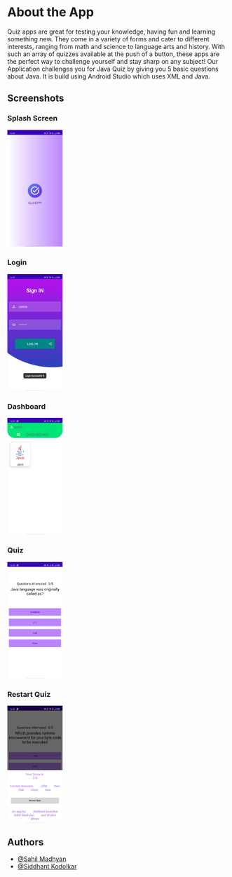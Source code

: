 # About the App

Quiz apps are great for testing your knowledge, having fun and learning something new. They come in a variety of forms and cater to different interests, ranging from math and science to language arts and history. With such an array of quizzes available at the push of a button, these apps are the perfect way to challenge yourself and stay sharp on any subject! Our Application challenges you for Java Quiz by giving you 5 basic questions about Java. It is build using Android Studio which uses XML and Java.

## Screenshots

### Splash Screen
<img src="https://github.com/Sahil-Madhyan/QuizApp/blob/main/screenshots/SplashScreen.jpg" alt = "SplashScreen" width="25%" />

### Login
<img src="https://github.com/Sahil-Madhyan/QuizApp/blob/main/screenshots/Login.jpg" alt = "Login" width="25%" />

### Dashboard
<img src="https://github.com/Sahil-Madhyan/QuizApp/blob/main/screenshots/Dashboard.jpg" alt = "Dashboard" width="25%" />

### Quiz
<img src="https://github.com/Sahil-Madhyan/QuizApp/blob/main/screenshots/Quiz.jpg" alt = "Quiz" width="25%" />

### Restart Quiz
<img src="https://github.com/Sahil-Madhyan/QuizApp/blob/main/screenshots/RestartQuiz.jpg" alt = "Restart Quiz" width="25%" />

## Authors

- [@Sahil Madhyan](https://github.com/Sahil-Madhyan)
- [@Siddhant Kodolkar](https://github.com/SiddhantKodolkar)

